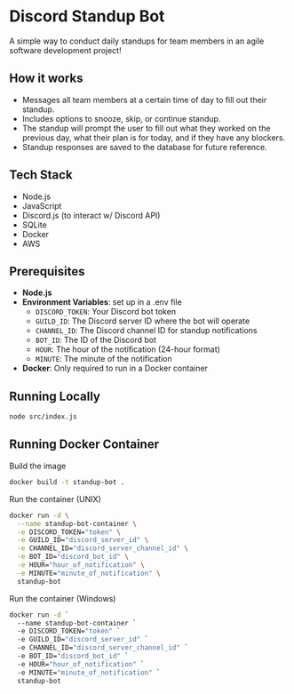 # Discord Standup Bot
A simple way to conduct daily standups for team members in an agile software development project!

## How it works
- Messages all team members at a certain time of day to fill out their standup.
- Includes options to snooze, skip, or continue standup.
- The standup will prompt the user to fill out what they worked on the previous day, what their plan is for today, and if they have any blockers.
- Standup responses are saved to the database for future reference.

## Tech Stack
- Node.js 
- JavaScript
- Discord.js (to interact w/ Discord API)
- SQLite
- Docker
- AWS

## Prerequisites
- **Node.js**
- **Environment Variables**: set up in a .env file
  - `DISCORD_TOKEN`: Your Discord bot token
  - `GUILD_ID`: The Discord server ID where the bot will operate
  - `CHANNEL_ID`: The Discord channel ID for standup notifications
  - `BOT_ID`: The ID of the Discord bot
  - `HOUR`: The hour of the notification (24-hour format)
  - `MINUTE`: The minute of the notification
- **Docker**: Only required to run in a Docker container


## Running Locally
```bash
node src/index.js
```

## Running Docker Container
Build the image
```bash
docker build -t standup-bot .
```

Run the container (UNIX)
```bash
docker run -d \
  --name standup-bot-container \
  -e DISCORD_TOKEN="token" \
  -e GUILD_ID="discord_server_id" \
  -e CHANNEL_ID="discord_server_channel_id" \
  -e BOT_ID="discord_bot_id" \
  -e HOUR="hour_of_notification" \
  -e MINUTE="minute_of_notification" \
  standup-bot
```

Run the container (Windows)
```bash
docker run -d `
  --name standup-bot-container `
  -e DISCORD_TOKEN="token" `
  -e GUILD_ID="discord_server_id" `
  -e CHANNEL_ID="discord_server_channel_id" `
  -e BOT_ID="discord_bot_id" `
  -e HOUR="hour_of_notification" `
  -e MINUTE="minute_of_notification" `
  standup-bot
```
